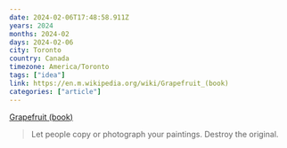 ```yaml
---
date: 2024-02-06T17:48:58.911Z
years: 2024
months: 2024-02
days: 2024-02-06
city: Toronto
country: Canada
timezone: America/Toronto
tags: ["idea"]
link: https://en.m.wikipedia.org/wiki/Grapefruit_(book)
categories: ["article"]
---
```

[Grapefruit (book)](https://en.m.wikipedia.org/wiki/Grapefruit_(book))

> Let people copy or photograph your paintings. Destroy the original.
